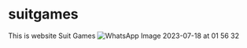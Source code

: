 # suitgames
This is website Suit Games
![WhatsApp Image 2023-07-18 at 01 56 32](https://github.com/ahimshasatyag/suitgames/assets/108971113/57629d46-0a5b-429a-98b0-1cd7b77170ed)
